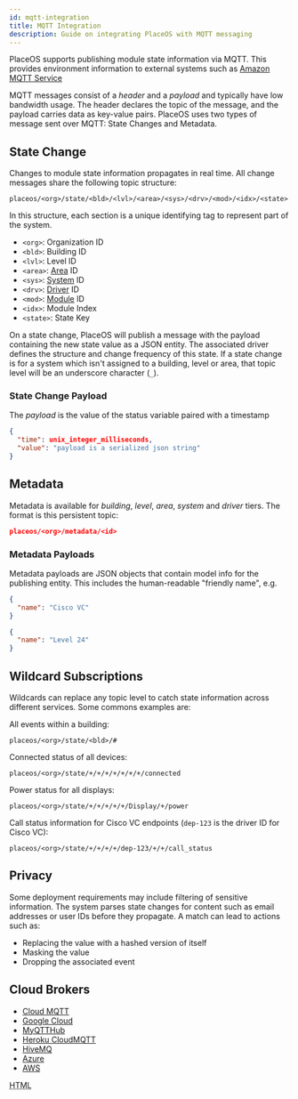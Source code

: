 ```yaml
---
id: mqtt-integration
title: MQTT Integration
description: Guide on integrating PlaceOS with MQTT messaging
---
```

<!-- # MQTT -->

<!-- images in old file, need rehosting https://docs.google.com/document/d/1gBZD296sF0cZXYyRKrRjn-wi5c408Yg1189S-DV9JgE/edit# -->

PlaceOS supports publishing module state information via MQTT. 
This provides environment information to external systems such as [Amazon MQTT Service](https://docs.aws.amazon.com/iot/latest/developerguide/view-mqtt-messages.html)

MQTT messages consist of a *header* and a *payload* and typically have low bandwidth usage. 
The header declares the topic of the message, and the payload carries data as key-value pairs.
PlaceOS uses two types of message sent over MQTT: State Changes and Metadata.

## State Change
Changes to module state information propagates in real time. 
All change messages share the following topic structure:

```markup
placeos/<org>/state/<bld>/<lvl>/<area>/<sys>/<drv>/<mod>/<idx>/<state>
```
In this structure, each section is a unique identifying tag to represent part of the system.
- `<org>`: Organization ID
- `<bld>`: Building ID
- `<lvl>`: Level ID
- `<area>`: [Area](../key-concepts/zones.md) ID
- `<sys>`: [System](../key-concepts/systems.md) ID
- `<drv>`: [Driver](../key-concepts/drivers.md) ID
- `<mod>`: [Module](../key-concepts/modules.md) ID
- `<idx>`: Module Index
- `<state>`: State Key

<!-- some kind of key expanding the above. Original had an image. html isn't *right* but the colouratin is nice-->

<!--What part of PlaceOS? messaging service? Does this microservice (?) have a title? -->
On a state change, PlaceOS  will publish a message with the payload containing the new state value as a JSON entity. 
The associated driver defines the structure and change frequency of this state.
If a state change is for a system which isn't assigned to a building, level or area, that topic level will be an underscore character (`_`).

### State Change Payload
The *payload* is the value of the status variable paired with a timestamp
```json
{
  "time": unix_integer_milliseconds,
  "value": "payload is a serialized json string"
}
```
## Metadata
Metadata is available for *building*, *level*, *area*, *system* and *driver* tiers. 
The format is this persistent topic:

```json
placeos/<org>/metadata/<id>
```

### Metadata Payloads

Metadata payloads are JSON objects that contain model info for the publishing entity. 
This includes the human-readable "friendly name", e.g.

```json
{
  "name": "Cisco VC"
}
```
```json
{
  "name": "Level 24"
}
```



## Wildcard Subscriptions
Wildcards can replace any topic level to catch state information across different services. 
Some commons examples are:

All events within a building: 
```markup
placeos/<org>/state/<bld>/# 
```

Connected status of all devices:
```markup
placeos/<org>/state/+/+/+/+/+/+/+/connected 
```
Power status for all displays:
```markup
placeos/<org>/state/+/+/+/+/+/Display/+/power
```
Call status information for Cisco VC endpoints (`dep-123` is the driver ID for Cisco VC):
```markup
placeos/<org>/state/+/+/+/+/dep-123/+/+/call_status
```

## Privacy
Some deployment requirements may include filtering of sensitive information.
The system parses state changes for content such as email addresses or user IDs before they propagate.
A match can lead to actions such as:
- Replacing the value with a hashed version of itself
- Masking the value 
- Dropping the associated event

## Cloud Brokers
<!-- Want to add clickable images of logos (img from original doc) -->

- [Cloud MQTT](https://www.cloudmqtt.com/)
- [Google Cloud](https://cloud.google.com/iot/docs/how-tos/mqtt-bridge)
- [MyQTTHub](https://myqtthub.com/en)
- [Heroku CloudMQTT](https://elements.heroku.com/addons/cloudmqtt)
- [HiveMQ](https://www.hivemq.com/)
- [Azure](https://docs.microsoft.com/en-us/azure/iot-hub/iot-hub-mqtt-support)
- [AWS](https://docs.aws.amazon.com/iot/latest/developerguide/view-mqtt-messages.html)


<abbr title="Hyper Text Markup Language">HTML</abbr>